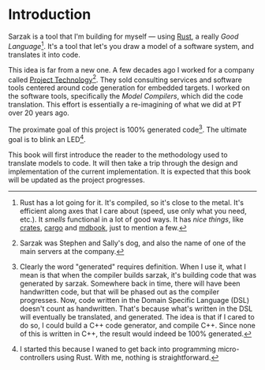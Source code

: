 # Introduction

Sarzak is a tool that I'm building for myself — using [Rust](https://www.rust-lang.org), a really *Good Language*[^rust].
It's a tool that let's you draw a model of a software system, and translates it into code.

This idea is far from a new one.
A few decades ago I worked for a company called [Project Technology](https://en.wikipedia.org/wiki/Shlaer–Mellor_method)[^dog].
They sold consulting services and software tools centered around code generation for embedded targets.
I worked on the software tools, specifically the _Model Compilers_, which did the code translation.
This effort is essentially a re-imagining of what we did at PT over 20 years ago.

The proximate goal of this project is 100% generated code[^gen].
The ultimate goal is to blink an LED[^blink].

This book will first introduce the reader to the methodology used to translate models to code.
It will then take a trip through the design and implementation of the current implementation.
It is expected that this book will be updated as the project progresses.

[^rust]: Rust has a lot going for it.
It's compiled, so it's close to the metal.
It's efficient along axes that I care about (speed, use only what you need, etc.).
It *smells* functional in a lot of good ways.
It has *nice things*, like [crates](https://crates.io), [cargo](https://doc.rust-lang.org/cargo/) and [mdbook](https://rust-lang.github.io/mdBook/), just to mention a few.

[^dog]: Sarzak was Stephen and Sally's dog, and also the name of one of the main servers at the company.

[^gen]: Clearly the word "generated" requires definition.
When I use it, what I mean is that when the compiler builds sarzak, it's building code that was generated by sarzak.
Somewhere back in time, there will have been handwritten code, but that will be phased out as the compiler progresses.
Now, code written in the Domain Specific Language (DSL) doesn't count as handwritten.
That's because what's written in the DSL will eventually be translated, and generated.
The idea is that if I cared to do so, I could build a C++ code generator, and compile C++.
Since none of this is written in C++, the result would indeed be 100% generated.

[^blink]: I started this because I waned to get back into programming micro-controllers using Rust.
With me, nothing is straightforward.
